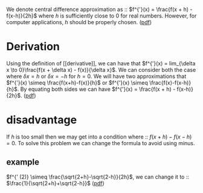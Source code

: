 We denote central difference approximation as :: $f^{'}(x) = \frac{f(x + h) - f(x-h)}{2h}$ where $h$ is sufficiently close to $0$ for real numbers. However, for computer applications, $h$ should be properly chosen.  ([pdf](zotero://open-pdf/library/items/I5WT2TUR?page=22&annotation=PJPQVIZF)) <!--SR:!2023-03-08,2,230-->

# Derivation 
Using the definition of [[derivative]], we can have that $f^{'}(x) = lim_{\delta x \to 0}\frac{f(x + \delta x) - f(x)}{\delta x}$. We can consider both the case where $\delta x =h$ or $\delta x = -h$ for $h = 0$. We will have two approximations that $f^{'}(x) \simeq \frac{f(x+h)-f(x)}{h}$ or $f^{'}(x) \simeq \frac{f(x)-f(x-h)}{h}$. By equating both sides we can have $f^{'}(x) = \frac{f(x + h) - f(x-h)}{2h}$. 
([pdf](zotero://open-pdf/library/items/I5WT2TUR?page=22&annotation=KDEAUPRD))

# disadvantage 
If $h$ is too small then we may get into a condition where :: $f (x+h) - f (x-h) = 0$. To solve this problem we can change the formula to avoid using minus.  <!--SR:!2023-03-08,3,250-->
## example 
$f^{' (2)} \simeq \frac{\sqrt{2+h}-\sqrt{2-h}}{2h}$, we can change it to :: $\frac{1}{\sqrt{2+h}+\sqrt{2-h}}$ <!--SR:!2023-03-08,2,230-->
([pdf](zotero://open-pdf/library/items/I5WT2TUR?page=56&annotation=GFHA9RCS))

   